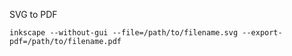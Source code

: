 SVG to PDF

    inkscape --without-gui --file=/path/to/filename.svg --export-pdf=/path/to/filename.pdf
